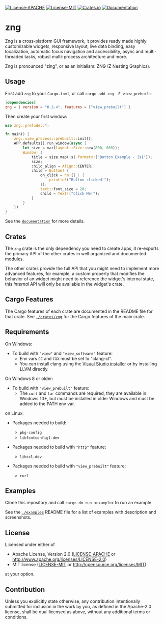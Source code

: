 [![License-APACHE](https://img.shields.io/badge/License-Apache--2.0-informational)](https://github.com/zng-ui/zng/blob/master/LICENSE-APACHE)
[![License-MIT](https://img.shields.io/badge/license-MIT-informational)](https://github.com/zng-ui/zng/blob/master/LICENSE-MIT)
[![Crates.io](https://img.shields.io/crates/v/zng)](https://crates.io/crates/zng)
[![Documentation](https://img.shields.io/badge/github.io-docs-success)](https://zng-ui.github.io/doc/zng)

# zng

Zng is a cross-platform GUI framework, it provides ready made highly customizable widgets, responsive layout, 
live data binding, easy localization, automatic focus navigation and accessibility, async and multi-threaded tasks, robust
multi-process architecture and more.

Zng is pronounced "zing", or as an initialism: ZNG (Z Nesting Graphics).

## Usage

First add `zng` to your `Cargo.toml`, or call `cargo add zng -F view_prebuilt`: 

```toml
[dependencies]
zng = { version = "0.3.4", features = ["view_prebuilt"] }
```

Then create your first window:

```rust ,no_run
use zng::prelude::*;

fn main() {
    zng::view_process::prebuilt::init();
    APP.defaults().run_window(async {
        let size = var(layout::Size::new(800, 600));
        Window! {
            title = size.map(|s| formatx!("Button Example - {s}"));
            size;
            child_align = Align::CENTER;
            child = Button! {
                on_click = hn!(|_| {
                    println!("Button clicked!");
                });
                text::font_size = 28;
                child = Text!("Click Me!");
            }
        }
    })
}
```

See the [`documentation`] for more details.

[`documentation`]: https://zng-ui.github.io/doc/zng/

## Crates

The `zng` crate is the only dependency you need to create apps, it re-exports the primary API of the other 
crates in well organized and documented modules.

The other crates provide the full API that you might need to implement more advanced features, for example, a 
custom property that modifies the behavior of an widget might need to reference the widget's internal state,
this *internal* API will only be available in the widget's crate.

## Cargo Features

The Cargo features of each crate are documented in the README file for that crate. See [`./crates/zng`] for the Cargo features of the main crate.

[`./crates/zng`]:https://github.com/zng-ui/zng/tree/master/crates/zng#cargo-features

## Requirements

On Windows:

* To build with `"view"` and `"view_software"` feature:
    - Env vars `CC` and `CXX` must be set to "clang-cl".
    - You can install clang using the [Visual Studio installer] or by installing LLVM directly.

[Visual Studio installer]: https://learn.microsoft.com/en-us/cpp/build/clang-support-msbuild?view=msvc-170

On Windows 8 or older:

* To build with `"view_prebuilt"`  feature:
    - The `curl` and `tar` commands are required, they are available in Windows 10+, but must be 
      installed in older Windows and must be added to the PATH env var.

on Linux:

* Packages needed to build:
    - `pkg-config`
    - `libfontconfig1-dev`

* Packages needed to build with `"http"` feature:
    - `libssl-dev`

* Packages needed to build with `"view_prebuilt"` feature:
    - `curl`

## Examples

Clone this repository and call `cargo do run <example>` to run an example.

See the [`./examples`] README file for a list of examples with description and screenshots.

[`./examples`]: https://github.com/zng-ui/zng/tree/master/examples#readme

## License

Licensed under either of

 * Apache License, Version 2.0
   ([LICENSE-APACHE](LICENSE-APACHE) or http://www.apache.org/licenses/LICENSE-2.0)
 * MIT license
   ([LICENSE-MIT](LICENSE-MIT) or http://opensource.org/licenses/MIT)

at your option.

## Contribution

Unless you explicitly state otherwise, any contribution intentionally submitted
for inclusion in the work by you, as defined in the Apache-2.0 license, shall be
dual licensed as above, without any additional terms or conditions.
